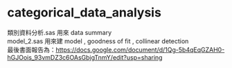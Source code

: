 # categorical_data_analysis
類別資料分析.sas 用來 data summary<br>
model_2.sas 用來建 model , goodness of fit , collinear detection <br>
最後書面報告為：https://docs.google.com/document/d/1Qg-5b4qEqGZAH0-hGJOois_93vmDZ3c6OAsGbjgTnmY/edit?usp=sharing
